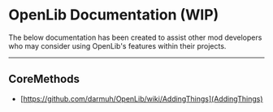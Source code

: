# OpenLib Documentation (WIP)
The below documentation has been created to assist other mod developers who may consider using OpenLib's features within their projects.
***
## CoreMethods

 - [https://github.com/darmuh/OpenLib/wiki/AddingThings](AddingThings)
